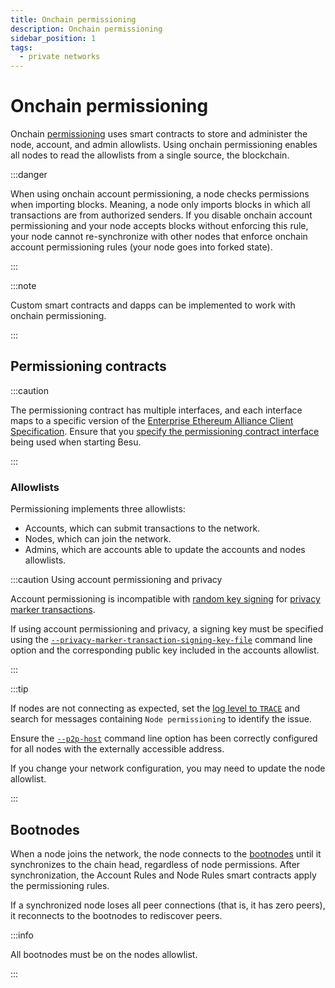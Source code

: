 ```yaml
---
title: Onchain permissioning
description: Onchain permissioning
sidebar_position: 1
tags:
  - private networks
---
```


# Onchain permissioning

Onchain [permissioning](index.md) uses smart contracts to store and administer the node, account, and admin allowlists. Using onchain permissioning enables all nodes to read the allowlists from a single source, the blockchain.

:::danger

When using onchain account permissioning, a node checks permissions when importing blocks. Meaning, a node only imports blocks in which all transactions are from authorized senders. If you disable onchain account permissioning and your node accepts blocks without enforcing this rule, your node cannot re-synchronize with other nodes that enforce onchain account permissioning rules (your node goes into forked state).

:::

:::note

Custom smart contracts and dapps can be implemented to work with onchain permissioning.

:::

## Permissioning contracts

:::caution

The permissioning contract has multiple interfaces, and each interface maps to a specific version of the [Enterprise Ethereum Alliance Client Specification](https://entethalliance.org/technical-specifications/). Ensure that you [specify the permissioning contract interface] being used when starting Besu.

:::

### Allowlists

Permissioning implements three allowlists:

- Accounts, which can submit transactions to the network.
- Nodes, which can join the network.
- Admins, which are accounts able to update the accounts and nodes allowlists.

:::caution Using account permissioning and privacy

Account permissioning is incompatible with [random key signing](../../how-to/use-privacy/sign-pmts.md) for [privacy marker transactions](../privacy/private-transactions/processing.md).

If using account permissioning and privacy, a signing key must be specified using the [`--privacy-marker-transaction-signing-key-file`](../../reference/cli/options.md#privacy-marker-transaction-signing-key-file-deprecated) command line option and the corresponding public key included in the accounts allowlist.

:::

:::tip

If nodes are not connecting as expected, set the [log level to `TRACE`](../../../public-networks/reference/cli/options.md#logging) and search for messages containing `Node permissioning` to identify the issue.

Ensure the [`--p2p-host`](../../../public-networks/reference/cli/options.md#p2p-host) command line option has been correctly configured for all nodes with the externally accessible address.

If you change your network configuration, you may need to update the node allowlist.

:::

## Bootnodes

When a node joins the network, the node connects to the [bootnodes](../../how-to/configure/bootnodes.md) until it synchronizes to the chain head, regardless of node permissions. After synchronization, the Account Rules and Node Rules smart contracts apply the permissioning rules.

If a synchronized node loses all peer connections (that is, it has zero peers), it reconnects to the bootnodes to rediscover peers.

:::info

All bootnodes must be on the nodes allowlist.

:::

<!-- Links -->

[specify the permissioning contract interface]: ../../how-to/use-permissioning/onchain.md#specify-the-permissioning-contract-interface-version
